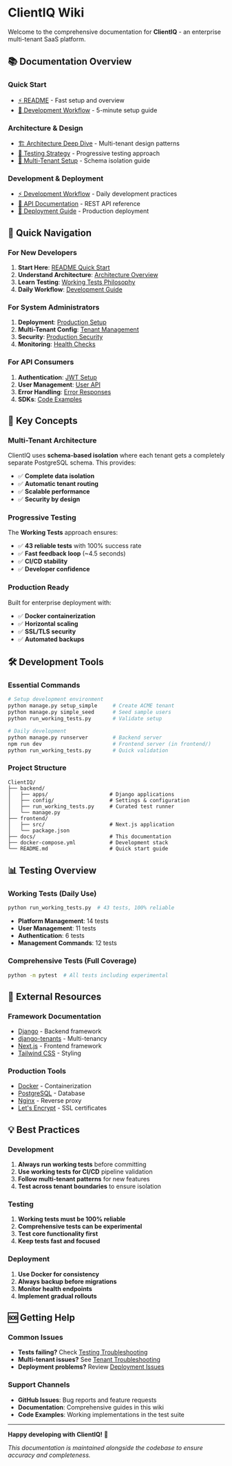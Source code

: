 # ClientIQ Wiki

Welcome to the comprehensive documentation for **ClientIQ** - an enterprise multi-tenant SaaS platform.

## 📚 Documentation Overview

### Quick Start
- [⚡ README](../README.md) - Fast setup and overview
- [🚀 Development Workflow](development.md) - 5-minute setup guide

### Architecture & Design
- [🏗️ Architecture Deep Dive](architecture.md) - Multi-tenant design patterns
- [🧪 Testing Strategy](testing.md) - Progressive testing approach
- [🏢 Multi-Tenant Setup](multi-tenant.md) - Schema isolation guide

### Development & Deployment
- [⚡ Development Workflow](development.md) - Daily development practices
- [🔌 API Documentation](api.md) - REST API reference
- [🚀 Deployment Guide](deployment.md) - Production deployment

## 🎯 Quick Navigation

### For New Developers
1. **Start Here**: [README Quick Start](../README.md#quick-start-for-developers)
2. **Understand Architecture**: [Architecture Overview](architecture.md#overview)
3. **Learn Testing**: [Working Tests Philosophy](testing.md#the-working-tests-approach)
4. **Daily Workflow**: [Development Guide](development.md#daily-development-workflow)

### For System Administrators
1. **Deployment**: [Production Setup](deployment.md#quick-production-deployment)
2. **Multi-Tenant Config**: [Tenant Management](multi-tenant.md#setting-up-multi-tenancy)
3. **Security**: [Production Security](deployment.md#security-hardening)
4. **Monitoring**: [Health Checks](deployment.md#monitoring-and-logging)

### For API Consumers
1. **Authentication**: [JWT Setup](api.md#authentication)
2. **User Management**: [User API](api.md#user-management-api)
3. **Error Handling**: [Error Responses](api.md#error-handling)
4. **SDKs**: [Code Examples](api.md#sdk-examples)

## 🔧 Key Concepts

### Multi-Tenant Architecture
ClientIQ uses **schema-based isolation** where each tenant gets a completely separate PostgreSQL schema. This provides:
- ✅ **Complete data isolation**
- ✅ **Automatic tenant routing** 
- ✅ **Scalable performance**
- ✅ **Security by design**

### Progressive Testing
The **Working Tests** approach ensures:
- ✅ **43 reliable tests** with 100% success rate
- ✅ **Fast feedback loop** (~4.5 seconds)
- ✅ **CI/CD stability** 
- ✅ **Developer confidence**

### Production Ready
Built for enterprise deployment with:
- ✅ **Docker containerization**
- ✅ **Horizontal scaling**
- ✅ **SSL/TLS security**
- ✅ **Automated backups**

## 🛠️ Development Tools

### Essential Commands
```bash
# Setup development environment
python manage.py setup_simple     # Create ACME tenant
python manage.py simple_seed      # Seed sample users
python run_working_tests.py       # Validate setup

# Daily development
python manage.py runserver        # Backend server
npm run dev                       # Frontend server (in frontend/)
python run_working_tests.py       # Quick validation
```

### Project Structure
```text
ClientIQ/
├── backend/
│   ├── apps/                    # Django applications
│   ├── config/                  # Settings & configuration
│   ├── run_working_tests.py     # Curated test runner
│   └── manage.py
├── frontend/
│   ├── src/                     # Next.js application
│   └── package.json
├── docs/                        # This documentation
├── docker-compose.yml           # Development stack
└── README.md                    # Quick start guide
```

## 📊 Testing Overview

### Working Tests (Daily Use)
```bash
python run_working_tests.py  # 43 tests, 100% reliable
```
- **Platform Management**: 14 tests
- **User Management**: 11 tests  
- **Authentication**: 6 tests
- **Management Commands**: 12 tests

### Comprehensive Tests (Full Coverage)
```bash
python -m pytest  # All tests including experimental
```

## 🔗 External Resources

### Framework Documentation
- [Django](https://docs.djangoproject.com/) - Backend framework
- [django-tenants](https://django-tenants.readthedocs.io/) - Multi-tenancy
- [Next.js](https://nextjs.org/docs) - Frontend framework
- [Tailwind CSS](https://tailwindcss.com/docs) - Styling

### Production Tools
- [Docker](https://docs.docker.com/) - Containerization
- [PostgreSQL](https://www.postgresql.org/docs/) - Database
- [Nginx](https://nginx.org/en/docs/) - Reverse proxy
- [Let's Encrypt](https://letsencrypt.org/docs/) - SSL certificates

## 💡 Best Practices

### Development
1. **Always run working tests** before committing
2. **Use working tests for CI/CD** pipeline validation
3. **Follow multi-tenant patterns** for new features
4. **Test across tenant boundaries** to ensure isolation

### Testing
1. **Working tests must be 100% reliable**
2. **Comprehensive tests can be experimental**
3. **Test core functionality first**
4. **Keep tests fast and focused**

### Deployment
1. **Use Docker for consistency**
2. **Always backup before migrations**
3. **Monitor health endpoints**
4. **Implement gradual rollouts**

## 🆘 Getting Help

### Common Issues
- **Tests failing?** Check [Testing Troubleshooting](testing.md#debugging-test-failures)
- **Multi-tenant issues?** See [Tenant Troubleshooting](multi-tenant.md#troubleshooting)
- **Deployment problems?** Review [Deployment Issues](deployment.md#deployment-workflow)

### Support Channels
- **GitHub Issues**: Bug reports and feature requests
- **Documentation**: Comprehensive guides in this wiki
- **Code Examples**: Working implementations in the test suite

---

**Happy developing with ClientIQ!** 🚀

*This documentation is maintained alongside the codebase to ensure accuracy and completeness.*

